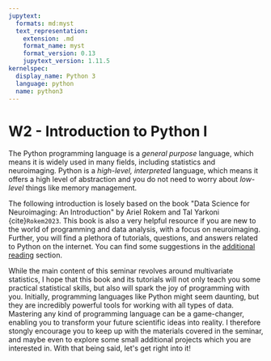 ```yaml
---
jupytext:
  formats: md:myst
  text_representation:
    extension: .md
    format_name: myst
    format_version: 0.13
    jupytext_version: 1.11.5
kernelspec:
  display_name: Python 3
  language: python
  name: python3
---
```


# W2 - Introduction to Python I

The Python programming language is a *general purpose* language, which means it is widely used in many fields, including statistics and neuroimaging. Python is a *high-level, interpreted* language, which means it offers a high level of abstraction and you do not need to worry about *low-level* things like memory management.

The following introduction is losely based on the book "Data Science for Neuroimaging: An Introduction" by Ariel Rokem and Tal Yarkoni {cite}`Rokem2023`. This book is also a very helpful resource if you are new to the world of programming and data analysis, with a focus on neuroimaging. Further, you will find a plethora of tutorials, questions, and answers related to Python on the internet. You can find some suggestions in the [additional reading](book/misc/reading) section.

While the main content of this seminar revolves around multivariate statistics, I hope that this book and its tutorials will not only teach you some practical statistical skills, but also will spark the joy of programming with you. Initially, programming languages like Python might seem daunting, but they are incredibly powerful tools for working with all types of data. Mastering any kind of programming language can be a game-changer, enabling you to transform your future scientific ideas into reality. I therefore stongly encourage you to keep up with the materials covered in the seminar, and maybe even to explore some small additional projects which you are interested in. With that being said, let's get right into it!